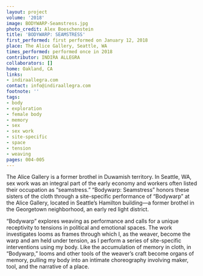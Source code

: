 ```yaml
---
layout: project
volume: '2018'
image: BODYWARP-Seamstress.jpg
photo_credit: Alex Boeschenstein
title: 'BODYWARP: SEAMSTRESS'
first_performed: first performed on January 12, 2018
place: The Alice Gallery, Seattle, WA
times_performed: performed once in 2018
contributor: INDIRA ALLEGRA
collaborators: []
home: Oakland, CA
links:
- indiraallegra.com
contact: info@indiraallegra.com
footnote: ''
tags:
- body
- exploration
- female body
- memory
- sex
- sex work
- site-specific
- space
- tension
- weaving
pages: 004-005
---
```


The Alice Gallery is a former brothel in Duwamish territory. In Seattle, WA, sex work was an integral part of the early economy and workers often listed their occupation as “seamstress.” “Bodywarp: Seamstress” honors these sisters of the cloth through a site-specific performance of “Bodywarp” at the Alice Gallery, located in Seattle’s Hamilton building—a former brothel in the Georgetown neighborhood, an early red light district.

“Bodywarp” explores weaving as performance and calls for a unique receptivity to tensions in political and emotional spaces. The work investigates looms as frames through which I, as the weaver, become the warp and am held under tension, as I perform a series of site-specific interventions using my body. Like the accumulation of memory in cloth, in “Bodywarp,” looms and other tools of the weaver’s craft become organs of memory, pulling my body into an intimate choreography involving maker, tool, and the narrative of a place.
